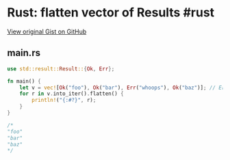 # Rust: flatten vector of Results #rust

[View original Gist on GitHub](https://gist.github.com/Integralist/0f0a549adc4af44167a7222725767eb6)

## main.rs

```rust
use std::result::Result::{Ok, Err};

fn main() {
    let v = vec![Ok("foo"), Ok("bar"), Err("whoops"), Ok("baz")]; // Err should be skipped
    for r in v.into_iter().flatten() {
        println!("{:#?}", r);
    }
}

/*
"foo"
"bar"
"baz"
*/
```

